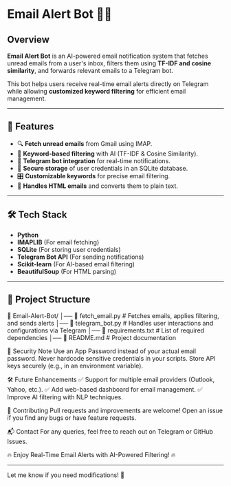 # Email Alert Bot 📩🤖

## Overview
**Email Alert Bot** is an AI-powered email notification system that fetches unread emails from a user's inbox, filters them using **TF-IDF and cosine similarity**, and forwards relevant emails to a Telegram bot. 

This bot helps users receive real-time email alerts directly on Telegram while allowing **customized keyword filtering** for efficient email management.

---

## 🚀 Features
- 🔍 **Fetch unread emails** from Gmail using IMAP.
- 🧠 **Keyword-based filtering** with AI (TF-IDF & Cosine Similarity).
- 💬 **Telegram bot integration** for real-time notifications.
- 🔐 **Secure storage** of user credentials in an SQLite database.
- 🎛️ **Customizable keywords** for precise email filtering.
- 🛑 **Handles HTML emails** and converts them to plain text.

---

## 🛠️ Tech Stack
- **Python**
- **IMAPLIB** (For email fetching)
- **SQLite** (For storing user credentials)
- **Telegram Bot API** (For sending notifications)
- **Scikit-learn** (For AI-based email filtering)
- **BeautifulSoup** (For HTML parsing)

---

## 📂 Project Structure
📂 Email-Alert-Bot/ │── 📄 fetch_email.py # Fetches emails, applies filtering, and sends alerts │── 📄 telegram_bot.py # Handles user interactions and configurations via Telegram │── 📄 requirements.txt # List of required dependencies │── 📄 README.md # Project documentation

🔐 Security Note
Use an App Password instead of your actual email password.
Never hardcode sensitive credentials in your scripts.
Store API keys securely (e.g., in an environment variable).

🛠️ Future Enhancements
✅ Support for multiple email providers (Outlook, Yahoo, etc.).
✅ Add web-based dashboard for email management.
✅ Improve AI filtering with NLP techniques.

🤝 Contributing
Pull requests and improvements are welcome! Open an issue if you find any bugs or have feature requests.

📬 Contact
For any queries, feel free to reach out on Telegram or GitHub Issues.

🔥 Enjoy Real-Time Email Alerts with AI-Powered Filtering! 🔥


---

Let me know if you need modifications! 🚀


